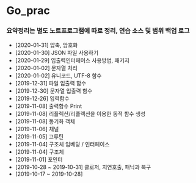# Go_prac
### 요약정리는 별도 노트프로그램에 따로 정리, 연습 소스 및 범위 백업 로그

- [2020-01-31] 압축, 암호화
- [2020-01-30] JSON 파일 사용하기 
- [2020-01-29] 입출력인터페이스 사용방법, 패키지
- [2020-01-02] 문자열 처리 
- [2020-01-02] 유니코드, UTF-8 함수
- [2019-12-31] 파일 입출력 함수 
- [2019-12-30] 문자열 입출력 함수 
- [2019-12-26] 입력함수
- [2019-11-08] 출력함수 Print
- [2019-11-08] 리플렉션/리플렉션을 이용한 동적 함수 생성 
- [2019-11-08] 동기화 객체
- [2019-11-06] 채널 
- [2019-11-05] 고루틴   
- [2019-11-04] 구조체 임베딩 / 인터페이스
- [2019-11-04] 구조체
- [2019-11-01] 포인터 
- [2019-10-28 ~ 2019-10-31] 클로저, 지연호출, 패닉과 복구
- [2019-10-17 ~ 2019-10-28] 
